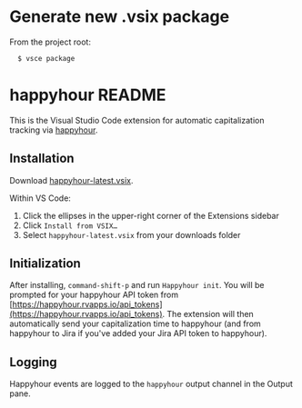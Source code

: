 # Generate new .vsix package

From the project root:

```bash
  $ vsce package
```


# happyhour README

This is the Visual Studio Code extension for automatic capitalization tracking via [happyhour](https://happyhour.rvapps.io).

## Installation

Download [happyhour-latest.vsix](https://github.com/healthline/happyhour-vscode-extension/blob/main/happyhour-latest.vsix).

Within VS Code:

1. Click the ellipses in the upper-right corner of the Extensions sidebar
2. Click `Install from VSIX…`
3. Select `happyhour-latest.vsix` from your downloads folder

## Initialization

After installing, `command-shift-p` and run `Happyhour init`. You will be prompted for your happyhour API token from [https://happyhour.rvapps.io/api_tokens](https://happyhour.rvapps.io/api_tokens). The extension will then automatically send your capitalization time to happyhour (and from happyhour to Jira if you've added your Jira API token to happyhour).

## Logging

Happyhour events are logged to the `happyhour` output channel in the Output pane.
